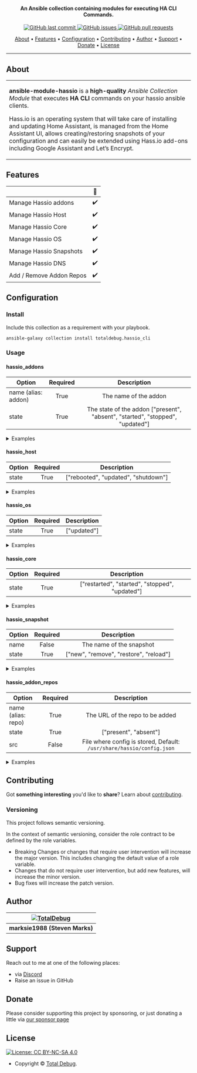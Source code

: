 <h4 align="center">An Ansible collection containing modules for executing HA CLI Commands.</h4>

<p align="center">
    <a href="https://github.com/totaldebug/ansible-module-hassio/commits/master">
    <img src="https://img.shields.io/github/last-commit/totaldebug/ansible-module-hassio.svg?style=flat-square&logo=github&logoColor=white"
         alt="GitHub last commit">
    <a href="https://github.com/totaldebug/ansible-module-hassio/issues">
    <img src="https://img.shields.io/github/issues-raw/totaldebug/ansible-module-hassio.svg?style=flat-square&logo=github&logoColor=white"
         alt="GitHub issues">
    <a href="https://github.com/totaldebug/ansible-module-hassio/pulls">
    <img src="https://img.shields.io/github/issues-pr-raw/totaldebug/ansible-module-hassio.svg?style=flat-square&logo=github&logoColor=white"
         alt="GitHub pull requests">
</p>

<p align="center">
  <a href="#about">About</a> •
  <a href="#features">Features</a> •
  <a href="#configuration">Configuration</a> •
  <a href="#contributing">Contributing</a> •
  <a href="#author">Author</a> •
  <a href="#support">Support</a> •
  <a href="#donate">Donate</a> •
  <a href="#license">License</a>
</p>

---

## About

<table>
<tr>
<td>

**ansible-module-hassio** is a **high-quality** _Ansible Collection Module_ that executes **HA CLI** commands on your hassio ansible clients.

Hass.io is an operating system that will take care of installing and updating Home Assistant, is managed from the Home Assistant UI, allows creating/restoring snapshots of your configuration and can easily be extended using Hass.io add-ons including Google Assistant and Let’s Encrypt.

</td>
</tr>
</table>

## Features

|                            |         🔰         |
| -------------------------- | :----------------: |
| Manage Hassio addons       |         ✔️         |
| Manage Hassio Host         |         ✔️         |
| Manage Hassio Core         |         ✔️         |
| Manage Hassio OS           |         ✔️         |
| Manage Hassio Snapshots    |         ✔️         |
| Manage Hassio DNS          |         ✔️         |
| Add / Remove Addon Repos   |         ✔️         |

## Configuration

### Install

Include this collection as a requirement with your playbook.

```shell
ansible-galaxy collection install totaldebug.hassio_cli
```

### Usage

#### hassio_addons

| Option          | Required | Description |
| --------------- | :------: | :---------: |
| name (alias: addon) | True | The name of the addon |
| state | True | The state of the addon ["present", "absent", "started", "stopped", "updated"] |

<details>
  <summary>Examples</summary>

<!--START_SECTION:hassio_addons-->
```yaml
# Install Samba share addon
- totaldebug.hassio_cli.hassio_addon:
    state: present
    name: core_samba

# Uninstall DHCP server and Grafana addons
- totaldebug.hassio_cli.hassio_addons:
    state: absent
    name: {{ item }}
  with_items:
    - core_dhcp_server
    - core_mosquitto

# Start Samba share addon
- totaldebug.hassio_cli.hassio_addons:
    state: started
    addon: core_samba

# Stop Samba share addon
- totaldebug.hassio_cli.hassio_addons:
    state: stopped
    name: core_samba

# Update Samba share addon
- totaldebug.hassio_cli.hassio_addons:
    state: updated
    name: core_samba
```
<!--END_SECTION:hassio_addons-->

</details>

#### hassio_host

| Option          | Required | Description |
| --------------- | :------: | :---------: |
| state | True | ["rebooted", "updated", "shutdown"] |

<details>
  <summary>Examples</summary>

<!--START_SECTION:hassio_host-->
```yaml
# Reboot HassIO OS
- totaldebug.hassio_cli.hassio_host:
    state: rebooted

# Update HassIO OS
- totaldebug.hassio_cli.hassio_host:
    state: updated
```
<!--END_SECTION:hassio_host-->

</details>

#### hassio_os

| Option          | Required | Description |
| --------------- | :------: | :---------: |
| state | True | ["updated"] |

<details>
  <summary>Examples</summary>

<!--START_SECTION:hassio_os-->
```yaml
# Update the home assistant OS
- totaldebug.hassio_cli.hassio_os:
    state: updated
    token: <SUPERVISOR_TOKEN>
```
<!--END_SECTION:hassio_os-->

</details>

#### hassio_core

| Option          | Required | Description |
| --------------- | :------: | :---------: |
| state | True | ["restarted", "started", "stopped", "updated"] |

<details>
  <summary>Examples</summary>

<!--START_SECTION:hassio_core-->
```yaml
# Start Home assistant core
- totaldebug.hassio_cli.hassio_core:
    state: restarted
    token: <SUPERVISOR_TOKEN>

# Start Home assistant core
- totaldebug.hassio_cli.hassio_core:
    state: started
    token: <SUPERVISOR_TOKEN>

# Stop Home assistant core
- totaldebug.hassio_cli.hassio_core:
    state: stopped
    token: <SUPERVISOR_TOKEN>

# Update Home assistant core
- totaldebug.hassio_cli.hassio_core:
    state: updated
    token: <SUPERVISOR_TOKEN>
```
<!--END_SECTION:hassio_core-->

</details>

#### hassio_snapshot

| Option          | Required | Description |
| --------------- | :------: | :---------: |
| name | False | The name of the snapshot |
| state | True | ["new", "remove", "restore", "reload"] |

<details>
  <summary>Examples</summary>

<!--START_SECTION:hassio_snapshot-->
```yaml
# Create snapshot with name snap-10-01-2021
- totaldebug.hassio_cli.hassio_snapshot:
    state: new
    name: "snap-10-01-2021"

# Remove snapshot with name snap-10-01-2021
- totaldebug.hassio_cli.hassio_snapshot:
    state: remove
    name: "snap-10-01-2021"

# Restore snapshot with name snap-10-01-2021
- totaldebug.hassio_cli.hassio_snapshot:
    state: restore
    name: "snap-10-01-2021"

# Reload the files on disk to check for new or removed snapshots
- totaldebug.hassio_cli.hassio_snapshot:
    state: reload
```
<!--END_SECTION:hassio_snapshot-->

</details>

#### hassio_addon_repos

| Option          | Required | Description |
| --------------- | :------: | :---------: |
| name (alias: repo) | True | The URL of the repo to be added |
| state | True | ["present", "absent"] |
| src | False | File where config is stored, Default: `/usr/share/hassio/config.json` |

<details>
  <summary>Examples</summary>

<!--START_SECTION:hassio_addon_repos-->
```yaml
# Addrepo to config
- totaldebug.hassio_cli.hassio_addon_repos:
    state: present
    repo: "https://github.com/helto4real/hassio-add-ons"

# Remove repo from config
- totaldebug.hassio_cli.hassio_snapshot:
    state: absent
    repo: "https://github.com/helto4real/hassio-add-ons"
    src: "/usr/share/hassio/config.json"

```
<!--END_SECTION:hassio_addon_repos-->

</details>

## Contributing

Got **something interesting** you'd like to **share**? Learn about [contributing](https://github.com/totaldebug/.github/blob/main/.github/CONTRIBUTING.md).

### Versioning

This project follows semantic versioning.

In the context of semantic versioning, consider the role contract to be defined by the role variables.

- Breaking Changes or changes that require user intervention will increase the major version. This includes changing the default value of a role variable.
- Changes that do not require user intervention, but add new features, will increase the minor version.
- Bug fixes will increase the patch version.

## Author

| [![TotalDebug](https://totaldebug.uk/assets/images/logo.png)](https://linkedin.com/in/marksie1988) |
|:--:|
| **marksie1988 (Steven Marks)** |

## Support

Reach out to me at one of the following places:

- via [Discord](https://discord.gg/6fmekudc8Q)
- Raise an issue in GitHub

## Donate

Please consider supporting this project by sponsoring, or just donating a little via [our sponsor page](https://github.com/sponsors/marksie1988)

## License

[![License: CC BY-NC-SA 4.0](https://img.shields.io/badge/License-CC%20BY--NC--SA%204.0-orange.svg?style=flat-square)](https://creativecommons.org/licenses/by-nc-sa/4.0/)

- Copyright © [Total Debug](https://totaldebug.uk "Total Debug").
